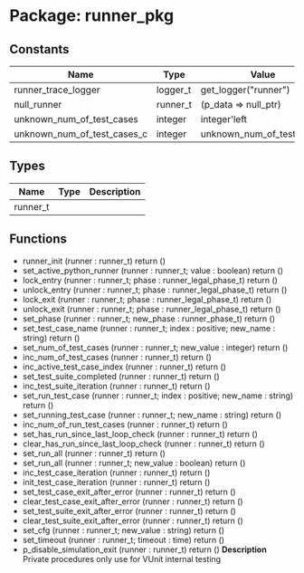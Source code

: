 # Package: runner_pkg

## Constants

| Name                        | Type     | Value                      | Description |
| --------------------------- | -------- | -------------------------- | ----------- |
| runner_trace_logger         | logger_t |  get_logger("runner")      |             |
| null_runner                 | runner_t |  (p_data => null_ptr)      |             |
| unknown_num_of_test_cases   | integer  |  integer'left              |             |
| unknown_num_of_test_cases_c | integer  |  unknown_num_of_test_cases | Deprecated  |
## Types

| Name     | Type | Description |
| -------- | ---- | ----------- |
| runner_t |      |             |
## Functions
- runner_init <font id="function_arguments">(runner : runner_t) </font> <font id="function_return">return ()</font>
- set_active_python_runner <font id="function_arguments">(runner : runner_t; value : boolean) </font> <font id="function_return">return ()</font>
- lock_entry <font id="function_arguments">(runner : runner_t; phase : runner_legal_phase_t) </font> <font id="function_return">return ()</font>
- unlock_entry <font id="function_arguments">(runner : runner_t; phase : runner_legal_phase_t) </font> <font id="function_return">return ()</font>
- lock_exit <font id="function_arguments">(runner : runner_t; phase : runner_legal_phase_t) </font> <font id="function_return">return ()</font>
- unlock_exit <font id="function_arguments">(runner : runner_t; phase : runner_legal_phase_t) </font> <font id="function_return">return ()</font>
- set_phase <font id="function_arguments">(runner : runner_t; new_phase : runner_phase_t) </font> <font id="function_return">return ()</font>
- set_test_case_name <font id="function_arguments">(runner : runner_t; index : positive; new_name : string) </font> <font id="function_return">return ()</font>
- set_num_of_test_cases <font id="function_arguments">(runner : runner_t; new_value : integer) </font> <font id="function_return">return ()</font>
- inc_num_of_test_cases <font id="function_arguments">(runner : runner_t) </font> <font id="function_return">return ()</font>
- inc_active_test_case_index <font id="function_arguments">(runner : runner_t) </font> <font id="function_return">return ()</font>
- set_test_suite_completed <font id="function_arguments">(runner : runner_t) </font> <font id="function_return">return ()</font>
- inc_test_suite_iteration <font id="function_arguments">(runner : runner_t) </font> <font id="function_return">return ()</font>
- set_run_test_case <font id="function_arguments">(runner : runner_t; index : positive; new_name : string) </font> <font id="function_return">return ()</font>
- set_running_test_case <font id="function_arguments">(runner : runner_t; new_name  : string) </font> <font id="function_return">return ()</font>
- inc_num_of_run_test_cases <font id="function_arguments">(runner : runner_t) </font> <font id="function_return">return ()</font>
- set_has_run_since_last_loop_check <font id="function_arguments">(runner : runner_t) </font> <font id="function_return">return ()</font>
- clear_has_run_since_last_loop_check <font id="function_arguments">(runner : runner_t) </font> <font id="function_return">return ()</font>
- set_run_all <font id="function_arguments">(runner : runner_t) </font> <font id="function_return">return ()</font>
- set_run_all <font id="function_arguments">(runner : runner_t; new_value : boolean) </font> <font id="function_return">return ()</font>
- inc_test_case_iteration <font id="function_arguments">(runner : runner_t) </font> <font id="function_return">return ()</font>
- init_test_case_iteration <font id="function_arguments">(runner : runner_t) </font> <font id="function_return">return ()</font>
- set_test_case_exit_after_error <font id="function_arguments">(runner : runner_t) </font> <font id="function_return">return ()</font>
- clear_test_case_exit_after_error <font id="function_arguments">(runner : runner_t) </font> <font id="function_return">return ()</font>
- set_test_suite_exit_after_error <font id="function_arguments">(runner : runner_t) </font> <font id="function_return">return ()</font>
- clear_test_suite_exit_after_error <font id="function_arguments">(runner : runner_t) </font> <font id="function_return">return ()</font>
- set_cfg <font id="function_arguments">(runner : runner_t; new_value : string) </font> <font id="function_return">return ()</font>
- set_timeout <font id="function_arguments">(runner : runner_t; timeout : time) </font> <font id="function_return">return ()</font>
- p_disable_simulation_exit <font id="function_arguments">(runner : runner_t) </font> <font id="function_return">return ()</font>
**Description**
Private procedures only use for VUnit internal testing
